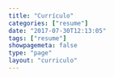 ```yaml
---
title: "Currículo"
categories: ["resume"]
date: "2017-07-30T12:13:05"
tags: ["resume"]
showpagemeta: false
type: "page"
layout: "curriculo"
---
```

